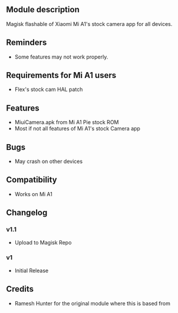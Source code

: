 ## Module description
Magisk flashable of Xiaomi Mi A1's stock camera app for all devices.

## Reminders
* Some features may not work properly.

## Requirements for Mi A1 users
* Flex's stock cam HAL patch

## Features
* MiuiCamera.apk from Mi A1 Pie stock ROM
* Most if not all features of Mi A1's stock Camera app

## Bugs
* May crash on other devices

## Compatibility
* Works on Mi A1

## Changelog
### v1.1
* Upload to Magisk Repo

### v1
* Initial Release

## Credits
* Ramesh Hunter for the original module where this is based from
